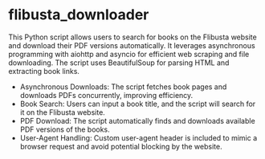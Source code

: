 # flibusta_downloader
This Python script allows users to search for books on the Flibusta website and download their PDF versions automatically. It leverages asynchronous programming with aiohttp and asyncio for efficient web scraping and file downloading. The script uses BeautifulSoup for parsing HTML and extracting book links.

* Asynchronous Downloads: The script fetches book pages and downloads PDFs concurrently, improving efficiency.
* Book Search: Users can input a book title, and the script will search for it on the Flibusta website.
* PDF Download: The script automatically finds and downloads available PDF versions of the books.
* User-Agent Handling: Custom user-agent header is included to mimic a browser request and avoid potential blocking by the website.

